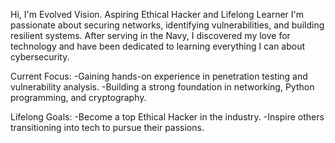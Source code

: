 Hi, I'm Evolved Vision.
Aspiring Ethical Hacker and Lifelong Learner
I'm passionate about securing networks, identifying vulnerabilities, and building resilient systems.
After serving in the Navy, I discovered my love for technology and have been dedicated to learning everything I can about cybersecurity.

Current Focus:
    -Gaining hands-on experience in penetration testing and vulnerability analysis.
    -Building a strong foundation in networking, Python programming, and cryptography.

Lifelong Goals:
    -Become a top Ethical Hacker in the industry.
    -Inspire others transitioning into tech to pursue their passions.
